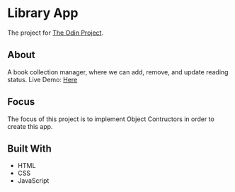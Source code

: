 # Library App
The project for [The Odin Project]('https://www.theodinproject.com/dashboard').

## About
A book collection manager, where we can add, remove, and update reading status.
Live Demo: [Here]('#')

## Focus
The focus of this project is to implement Object Contructors in order to create this app.

## Built With
* HTML
* CSS
* JavaScript